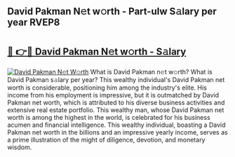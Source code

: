## David Pakman N𝚎t w𝚘rth - Part-uIw S𝚊lary per year RVEP8

# <h2><a href="http://gc1s2wo.nevu.top/?p=David+Pakman">🔗 👉🔴 David Pakman N𝚎t w𝚘rth - S𝚊lary</a></h2>

[![David Pakman N𝚎t W𝚘rth](https://i.imgur.com/Oavwk0R.jpeg)](http://gc1s2wo.nevu.top/?p=David+Pakman)
What is David Pakman n𝚎t w𝚘rth? What is David Pakman s𝚊lary per year?
This wealthy individual's David Pakman net worth is considerable, positioning him among the industry's elite. His income from his employment is impressive, but it is outmatched by David Pakman net worth, which is attributed to his diverse business activities and extensive real estate portfolio. This wealthy man, whose David Pakman net worth is among the highest in the world, is celebrated for his business acumen and financial intelligence. This wealthy individual, boasting a David Pakman net worth in the billions and an impressive yearly income, serves as a prime illustration of the might of diligence, devotion, and monetary wisdom.
